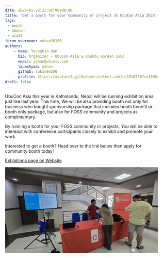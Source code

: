 ```yaml
---
date: 2025-05-22T23:00:00+09:00
title: "Get a booth for your community or project at UbuCon Asia 2025!"
tags:
 - booth
 - ubucon
 - uca25
forum_username: sukso96100
authors:
    - name: Youngbin Han
      bio: Organizer - UbuCon Asia & Ubuntu Korean LoCo
      email: ybhan@ubuntu.com
      launchpad: ybhan
      github: sukso96100
      profile: https://avatars2.githubusercontent.com/u/1916739?s=460&v=4
draft: false
---
```


UbuCon Asia this year in Kathmandu, Nepal will be running exhibition area just like last year. This time, We will be also providing booth not only for business who bought sponsorship package that includes booth benefit or booth only package, but also for FOSS community and projects as complimentary.

By running a booth for your FOSS community or projects, You will be able to intereact with conference participants closely to exhibit and promote your work.

Interested to get a booth? Head over to the link below then apply for community booth today!

[Exhibitions page on Website](https://2025.ubucon.asia/programs/exhibitions/)

![](booth.jpg)